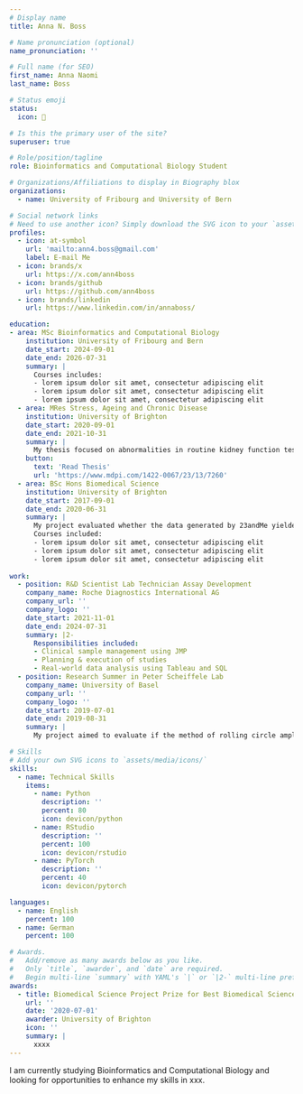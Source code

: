 ```yaml
---
# Display name
title: Anna N. Boss

# Name pronunciation (optional)
name_pronunciation: ''

# Full name (for SEO)
first_name: Anna Naomi
last_name: Boss

# Status emoji
status:
  icon: 🐳

# Is this the primary user of the site?
superuser: true

# Role/position/tagline
role: Bioinformatics and Computational Biology Student

# Organizations/Affiliations to display in Biography blox
organizations:
  - name: University of Fribourg and University of Bern

# Social network links
# Need to use another icon? Simply download the SVG icon to your `assets/media/icons/` folder.
profiles:
  - icon: at-symbol
    url: 'mailto:ann4.boss@gmail.com'
    label: E-mail Me
  - icon: brands/x
    url: https://x.com/ann4boss
  - icon: brands/github
    url: https://github.com/ann4boss
  - icon: brands/linkedin
    url: https://www.linkedin.com/in/annaboss/

education:
- area: MSc Bioinformatics and Computational Biology
    institution: University of Fribourg and Bern
    date_start: 2024-09-01
    date_end: 2026-07-31
    summary: |
      Courses includes:
      - lorem ipsum dolor sit amet, consectetur adipiscing elit
      - lorem ipsum dolor sit amet, consectetur adipiscing elit
      - lorem ipsum dolor sit amet, consectetur adipiscing elit
  - area: MRes Stress, Ageing and Chronic Disease
    institution: University of Brighton
    date_start: 2020-09-01
    date_end: 2021-10-31
    summary: |
      My thesis focused on abnormalities in routine kidney function tests as a marker of severe COVID-19 using machine learning techniques.
    button:
      text: 'Read Thesis'
      url: 'https://www.mdpi.com/1422-0067/23/13/7260'
  - area: BSc Hons Biomedical Science
    institution: University of Brighton
    date_start: 2017-09-01
    date_end: 2020-06-31
    summary: |
      My project evaluated whether the data generated by 23andMe yielded SNPs thought to have a significant effect on the metabolism of simvastatin and warfarin.
      Courses included:
      - lorem ipsum dolor sit amet, consectetur adipiscing elit
      - lorem ipsum dolor sit amet, consectetur adipiscing elit
      - lorem ipsum dolor sit amet, consectetur adipiscing elit
  
work:
  - position: R&D Scientist Lab Technician Assay Development
    company_name: Roche Diagnostics International AG
    company_url: ''
    company_logo: ''
    date_start: 2021-11-01
    date_end: 2024-07-31
    summary: |2-
      Responsibilities included:
      - Clinical sample management using JMP
      - Planning & execution of studies
      - Real-world data analysis using Tableau and SQL
  - position: Research Summer in Peter Scheiffele Lab
    company_name: University of Basel
    company_url: ''
    company_logo: ''
    date_start: 2019-07-01
    date_end: 2019-08-31
    summary: |
      My project aimed to evaluate if the method of rolling circle amplification can be used to detect alternative spliced mRNA in cortical neurons in mice.

# Skills
# Add your own SVG icons to `assets/media/icons/`
skills:
  - name: Technical Skills
    items:
      - name: Python
        description: ''
        percent: 80
        icon: devicon/python
      - name: RStudio
        description: ''
        percent: 100
        icon: devicon/rstudio
      - name: PyTorch
        description: ''
        percent: 40
        icon: devicon/pytorch

languages:
  - name: English
    percent: 100
  - name: German
    percent: 100

# Awards.
#   Add/remove as many awards below as you like.
#   Only `title`, `awarder`, and `date` are required.
#   Begin multi-line `summary` with YAML's `|` or `|2-` multi-line prefix and indent 2 spaces below.
awards:
  - title: Biomedical Science Project Prize for Best Biomedical Science Project
    url: ''
    date: '2020-07-01'
    awarder: University of Brighton
    icon: ''
    summary: |
      xxxx
---
```


I am currently studying Bioinformatics and Computational Biology and looking for opportunities to enhance my skills in xxx.